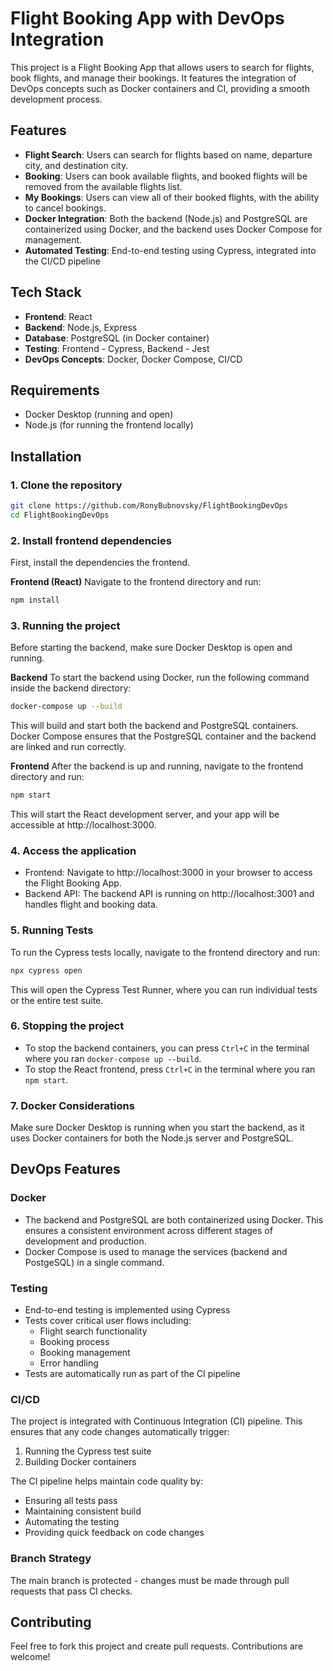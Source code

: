 # Flight Booking App with DevOps Integration

This project is a Flight Booking App that allows users to search for flights, book flights, and manage their bookings. It features the integration of DevOps concepts such as Docker containers and CI, providing a smooth development process.

## Features

- **Flight Search**: Users can search for flights based on name, departure city, and destination city.
- **Booking**: Users can book available flights, and booked flights will be removed from the available flights list.
- **My Bookings**: Users can view all of their booked flights, with the ability to cancel bookings.
- **Docker Integration**: Both the backend (Node.js) and PostgreSQL are containerized using Docker, and the backend uses Docker Compose for management.
- **Automated Testing**: End-to-end testing using Cypress, integrated into the CI/CD pipeline

## Tech Stack

- **Frontend**: React
- **Backend**: Node.js, Express
- **Database**: PostgreSQL (in Docker container)
- **Testing**: Frontend - Cypress, Backend - Jest
- **DevOps Concepts**: Docker, Docker Compose, CI/CD

## Requirements

- Docker Desktop (running and open)
- Node.js (for running the frontend locally)

## Installation

### 1. Clone the repository

```bash
git clone https://github.com/RonyBubnovsky/FlightBookingDevOps
cd FlightBookingDevOps
```

### 2. Install frontend dependencies

First, install the dependencies the frontend.

**Frontend (React)**
Navigate to the frontend directory and run:

```bash
npm install
```

### 3. Running the project

Before starting the backend, make sure Docker Desktop is open and running.

**Backend**
To start the backend using Docker, run the following command inside the backend directory:

```bash
docker-compose up --build
```

This will build and start both the backend and PostgreSQL containers. Docker Compose ensures that the PostgreSQL container and the backend are linked and run correctly.

**Frontend**
After the backend is up and running, navigate to the frontend directory and run:

```bash
npm start
```

This will start the React development server, and your app will be accessible at http://localhost:3000.

### 4. Access the application

- Frontend: Navigate to http://localhost:3000 in your browser to access the Flight Booking App.
- Backend API: The backend API is running on http://localhost:3001 and handles flight and booking data.

### 5. Running Tests

To run the Cypress tests locally, navigate to the frontend directory and run:

```bash
npx cypress open
```

This will open the Cypress Test Runner, where you can run individual tests or the entire test suite.

### 6. Stopping the project

- To stop the backend containers, you can press `Ctrl+C` in the terminal where you ran `docker-compose up --build`.
- To stop the React frontend, press `Ctrl+C` in the terminal where you ran `npm start`.

### 7. Docker Considerations

Make sure Docker Desktop is running when you start the backend, as it uses Docker containers for both the Node.js server and PostgreSQL.

## DevOps Features

### Docker

- The backend and PostgreSQL are both containerized using Docker. This ensures a consistent environment across different stages of development and production.
- Docker Compose is used to manage the services (backend and PostgeSQL) in a single command.

### Testing

- End-to-end testing is implemented using Cypress
- Tests cover critical user flows including:
  - Flight search functionality
  - Booking process
  - Booking management
  - Error handling
- Tests are automatically run as part of the CI pipeline

### CI/CD

The project is integrated with Continuous Integration (CI) pipeline. This ensures that any code changes automatically trigger:

1. Running the Cypress test suite
2. Building Docker containers

The CI pipeline helps maintain code quality by:

- Ensuring all tests pass
- Maintaining consistent build
- Automating the testing
- Providing quick feedback on code changes

### Branch Strategy

The main branch is protected - changes must be made through pull requests that pass CI checks.

## Contributing

Feel free to fork this project and create pull requests. Contributions are welcome!
